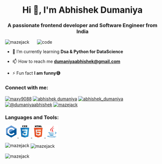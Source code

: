 
<h1 align="center">Hi 👋, I'm Abhishek Dumaniya</h1>
<h3 align="center">A passionate frontend developer and Software Engineer from India</h3>

<img align="right" alt="code" width="400" src="https://camo.githubusercontent.com/cae12fddd9d6982901d82580bdf321d81fb299141098ca1c2d4891870827bf17/68747470733a2f2f6d69726f2e6d656469756d2e636f6d2f6d61782f313336302f302a37513379765349765f7430696f4a2d5a2e676966">

<p align="left"> <img src="https://komarev.com/ghpvc/?username=mazejack&label=Profile%20views&color=0e75b6&style=flat" alt="mazejack" /> </p>

- 🌱 I’m currently learning **Dsa & Python for DataScience**

- 📫 How to reach me **dumaniyaabhishek@gmail.com**

- ⚡ Fun fact **I am funny😅**

<h3 align="left">Connect with me:</h3>
<p align="left">
<a href="https://twitter.com/maxy9088" target="blank"><img align="center" src="https://raw.githubusercontent.com/rahuldkjain/github-profile-readme-generator/master/src/images/icons/Social/twitter.svg" alt="maxy9088" height="30" width="40" /></a>
<a href="https://linkedin.com/in/abhishek dumaniya" target="blank"><img align="center" src="https://raw.githubusercontent.com/rahuldkjain/github-profile-readme-generator/master/src/images/icons/Social/linked-in-alt.svg" alt="abhishek dumaniya" height="30" width="40" /></a>
<a href="https://instagram.com/abhishek_dumaniya" target="blank"><img align="center" src="https://raw.githubusercontent.com/rahuldkjain/github-profile-readme-generator/master/src/images/icons/Social/instagram.svg" alt="abhishek_dumaniya" height="30" width="40" /></a>
<a href="https://www.hackerrank.com/@dumaniyaabhishek" target="blank"><img align="center" src="https://raw.githubusercontent.com/rahuldkjain/github-profile-readme-generator/master/src/images/icons/Social/hackerrank.svg" alt="@dumaniyaabhishek" height="30" width="40" /></a>
<a href="https://www.leetcode.com/mazejack" target="blank"><img align="center" src="https://raw.githubusercontent.com/rahuldkjain/github-profile-readme-generator/master/src/images/icons/Social/leet-code.svg" alt="mazejack" height="30" width="40" /></a>
</p>

<h3 align="left">Languages and Tools:</h3>
<p align="left"> <a href="https://www.cprogramming.com/" target="_blank" rel="noreferrer"> <img src="https://raw.githubusercontent.com/devicons/devicon/master/icons/c/c-original.svg" alt="c" width="40" height="40"/> </a> <a href="https://www.w3schools.com/css/" target="_blank" rel="noreferrer"> <img src="https://raw.githubusercontent.com/devicons/devicon/master/icons/css3/css3-original-wordmark.svg" alt="css3" width="40" height="40"/> </a> <a href="https://www.w3.org/html/" target="_blank" rel="noreferrer"> <img src="https://raw.githubusercontent.com/devicons/devicon/master/icons/html5/html5-original-wordmark.svg" alt="html5" width="40" height="40"/> </a> <a href="https://www.java.com" target="_blank" rel="noreferrer"> <img src="https://raw.githubusercontent.com/devicons/devicon/master/icons/java/java-original.svg" alt="java" width="40" height="40"/> </a> </p>

<p><img align="left" src="https://github-readme-stats.vercel.app/api/top-langs?username=mazejack&show_icons=true&locale=en&layout=compact" alt="mazejack" /></p>

<p>&nbsp;<img align="center" src="https://github-readme-stats.vercel.app/api?username=mazejack&show_icons=true&locale=en" alt="mazejack" /></p>

<p><img align="center" src="https://github-readme-streak-stats.herokuapp.com/?user=mazejack&" alt="mazejack" /></p>
